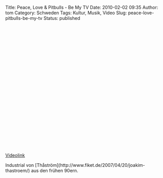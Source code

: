 Title: Peace, Love & Pitbulls - Be My TV
Date: 2010-02-02 09:35
Author: tom
Category: Schweden
Tags: Kultur, Musik, Video
Slug: peace-love-pitbulls-be-my-tv
Status: published

<p>
<object width="480" height="385">
<param name="movie" value="http://www.youtube-nocookie.com/v/nIt5f3I2q6Q&amp;hl=de_DE&amp;fs=1&amp;"></param><param name="allowFullScreen" value="true"></param><param name="allowscriptaccess" value="always"></param>

<embed src="http://www.youtube-nocookie.com/v/nIt5f3I2q6Q&amp;hl=de_DE&amp;fs=1&amp;" type="application/x-shockwave-flash" allowscriptaccess="always" allowfullscreen="true" width="480" height="385">
</embed>
</object>
  
[Videolink](ttp://www.youtube.com/watch?v=nIt5f3I2q6Q)

</p>
Industrial von
[Thåström](http://www.fiket.de/2007/04/20/joakim-thastroem/) aus den
frühen 90ern.

